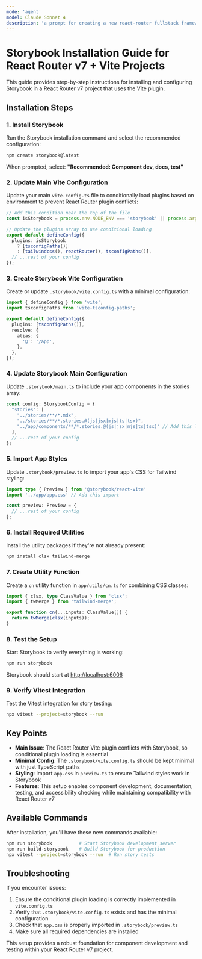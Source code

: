 ```yaml
---
mode: 'agent'
model: Claude Sonnet 4
description: 'a prompt for creating a new react-router fullstack framework project.'
---
```


# Storybook Installation Guide for React Router v7 + Vite Projects

This guide provides step-by-step instructions for installing and configuring Storybook in a React Router v7 project that uses the Vite plugin.

## Installation Steps

### 1. Install Storybook

Run the Storybook installation command and select the recommended configuration:

```bash
npm create storybook@latest
```

When prompted, select: **"Recommended: Component dev, docs, test"**

### 2. Update Main Vite Configuration

Update your main `vite.config.ts` file to conditionally load plugins based on environment to prevent React Router plugin conflicts:

```typescript
// Add this condition near the top of the file
const isStorybook = process.env.NODE_ENV === 'storybook' || process.argv[1]?.includes('storybook') || process.env.VITEST;

// Update the plugins array to use conditional loading
export default defineConfig({
  plugins: isStorybook 
    ? [tsconfigPaths()] 
    : [tailwindcss(), reactRouter(), tsconfigPaths()],
  // ...rest of your config
});
```

### 3. Create Storybook Vite Configuration

Create or update `.storybook/vite.config.ts` with a minimal configuration:

```typescript
import { defineConfig } from 'vite';
import tsconfigPaths from 'vite-tsconfig-paths';

export default defineConfig({
  plugins: [tsconfigPaths()],
  resolve: {
    alias: {
      '@': '/app',
    },
  },
});
```

### 4. Update Storybook Main Configuration

Update `.storybook/main.ts` to include your app components in the stories array:

```typescript
const config: StorybookConfig = {
  "stories": [
    "../stories/**/*.mdx",
    "../stories/**/*.stories.@(js|jsx|mjs|ts|tsx)",
    "../app/components/**/*.stories.@(js|jsx|mjs|ts|tsx)" // Add this line
  ],
  // ...rest of your config
};
```

### 5. Import App Styles

Update `.storybook/preview.ts` to import your app's CSS for Tailwind styling:

```typescript
import type { Preview } from '@storybook/react-vite'
import '../app/app.css' // Add this import

const preview: Preview = {
  // ...rest of your config
};
```

### 6. Install Required Utilities

Install the utility packages if they're not already present:

```bash
npm install clsx tailwind-merge
```

### 7. Create Utility Function

Create a `cn` utility function in `app/utils/cn.ts` for combining CSS classes:

```typescript
import { clsx, type ClassValue } from 'clsx';
import { twMerge } from 'tailwind-merge';

export function cn(...inputs: ClassValue[]) {
  return twMerge(clsx(inputs));
}
```

### 8. Test the Setup

Start Storybook to verify everything is working:

```bash
npm run storybook
```

Storybook should start at [http://localhost:6006](http://localhost:6006)

### 9. Verify Vitest Integration

Test the Vitest integration for story testing:

```bash
npx vitest --project=storybook --run
```

## Key Points

- **Main Issue**: The React Router Vite plugin conflicts with Storybook, so conditional plugin loading is essential
- **Minimal Config**: The `.storybook/vite.config.ts` should be kept minimal with just TypeScript paths
- **Styling**: Import `app.css` in `preview.ts` to ensure Tailwind styles work in Storybook
- **Features**: This setup enables component development, documentation, testing, and accessibility checking while maintaining compatibility with React Router v7

## Available Commands

After installation, you'll have these new commands available:

```bash
npm run storybook          # Start Storybook development server
npm run build-storybook    # Build Storybook for production
npx vitest --project=storybook --run  # Run story tests
```

## Troubleshooting

If you encounter issues:

1. Ensure the conditional plugin loading is correctly implemented in `vite.config.ts`
2. Verify that `.storybook/vite.config.ts` exists and has the minimal configuration
3. Check that `app.css` is properly imported in `.storybook/preview.ts`
4. Make sure all required dependencies are installed

This setup provides a robust foundation for component development and testing within your React Router v7 project.
